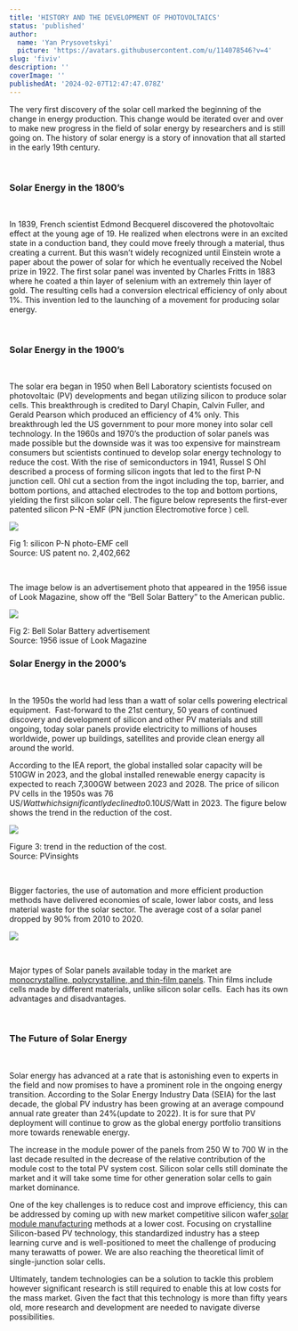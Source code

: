 ```yaml
---
title: 'HISTORY AND THE DEVELOPMENT OF PHOTOVOLTAICS'
status: 'published'
author:
  name: 'Yan Prysovetskyi'
  picture: 'https://avatars.githubusercontent.com/u/114078546?v=4'
slug: 'fiviv'
description: ''
coverImage: ''
publishedAt: '2024-02-07T12:47:47.078Z'
---
```


The very first discovery of the solar cell marked the beginning of the change in energy production. This change would be iterated over and over to make new progress in the field of solar energy by researchers and is still going on. The history of solar energy is a story of innovation that all started in the early 19th century.

 

### **Solar Energy in the 1800’s**

 

In 1839, French scientist Edmond Becquerel discovered the photovoltaic effect at the young age of 19. He realized when electrons were in an excited state in a conduction band, they could move freely through a material, thus creating a current. But this wasn’t widely recognized until Einstein wrote a paper about the power of solar for which he eventually received the Nobel prize in 1922. The first solar panel was invented by Charles Fritts in 1883 where he coated a thin layer of selenium with an extremely thin layer of gold. The resulting cells had a conversion electrical efficiency of only about 1%. This invention led to the launching of a movement for producing solar energy.

 

### **Solar Energy in the 1900’s**

 

The solar era began in 1950 when Bell Laboratory scientists focused on photovoltaic (PV) developments and began utilizing silicon to produce solar cells. This breakthrough is credited to Daryl Chapin, Calvin Fuller, and Gerald Pearson which produced an efficiency of 4% only. This breakthrough led the US government to pour more money into solar cell technology. In the 1960s and 1970’s the production of solar panels was made possible but the downside was it was too expensive for mainstream consumers but scientists continued to develop solar energy technology to reduce the cost. With the rise of semiconductors in 1941, Russel S Ohl described a process of forming silicon ingots that led to the first P-N junction cell. Ohl cut a section from the ingot including the top, barrier, and bottom portions, and attached electrodes to the top and bottom portions, yielding the first silicon solar cell. The figure below represents the first-ever patented silicon P-N -EMF (PN junction Electromotive force ) cell.

[![](https://ae-solar.com/wp-content/uploads/2021/10/silicon-P-N-photo-EMF-cell-300x117.png)](https://ae-solar.com/?attachment_id=33381690)

Fig 1: silicon P-N photo-EMF cell\
Source: US patent no. 2,402,662

 

The image below is an advertisement photo that appeared in the 1956 issue of Look Magazine, show off the “Bell Solar Battery” to the American public.

[![](https://ae-solar.com/wp-content/uploads/2021/10/Bell-Solar-Battery.jpg)](https://ae-solar.com/?attachment_id=33381697)

Fig 2: Bell Solar Battery advertisement\
Source: 1956 issue of Look Magazine

### 

### **Solar Energy in the 2000’s**

 

In the 1950s the world had less than a watt of solar cells powering electrical equipment.  Fast-forward to the 21st century, 50 years of continued discovery and development of silicon and other PV materials and still ongoing, today solar panels provide electricity to millions of houses worldwide, power up buildings, satellites and provide clean energy all around the world.

According to the IEA report, the global installed solar capacity will be 510GW in 2023, and the global installed renewable energy capacity is expected to reach 7,300GW between 2023 and 2028. The price of silicon PV cells in the 1950s was 76 US$/Watt which significantly declined to 0.10 US$/Watt in 2023. The figure below shows the trend in the reduction of the cost.

[![](https://ae-solar.com/wp-content/uploads/2021/10/image-03-1024x687.png)](https://ae-solar.com/?attachment_id=33381718)

Figure 3: trend in the reduction of the cost.\
Source: PVinsights

 

Bigger factories, the use of automation and more efficient production methods have delivered economies of scale, lower labor costs, and less material waste for the solar sector. The average cost of a solar panel dropped by 90% from 2010 to 2020.

![](https://ae-solar.com/wp-content/uploads/2021/10/mono-and-poly-modules-300x109.png)

 

Major types of Solar panels available today in the market are [monocrystalline, polycrystalline, and thin-film panels](https://ae-solar.com/products-list/). Thin films include cells made by different materials, unlike silicon solar cells.  Each has its own advantages and disadvantages.

 

### **The Future of Solar Energy**

 

Solar energy has advanced at a rate that is astonishing even to experts in the field and now promises to have a prominent role in the ongoing energy transition. According to the Solar Energy Industry Data (SEIA) for the last decade, the global PV industry has been growing at an average compound annual rate greater than 24%(update to 2022). It is for sure that PV deployment will continue to grow as the global energy portfolio transitions more towards renewable energy.

The increase in the module power of the panels from 250 W to 700 W in the last decade resulted in the decrease of the relative contribution of the module cost to the total PV system cost. Silicon solar cells still dominate the market and it will take some time for other generation solar cells to gain market dominance.

One of the key challenges is to reduce cost and improve efficiency, this can be addressed by coming up with new market competitive silicon wafer[ solar module manufacturing](https://ae-solar.com/) methods at a lower cost. Focusing on crystalline Silicon-based PV technology, this standardized industry has a steep learning curve and is well-positioned to meet the challenge of producing many terawatts of power. We are also reaching the theoretical limit of single-junction solar cells.

Ultimately, tandem technologies can be a solution to tackle this problem however significant research is still required to enable this at low costs for the mass market. Given the fact that this technology is more than fifty years old, more research and development are needed to navigate diverse possibilities.